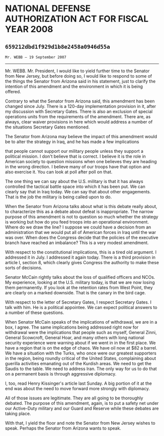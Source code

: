# NATIONAL DEFENSE AUTHORIZATION ACT FOR FISCAL YEAR 2008
## `659212dbd1f929d1b8e2458a0946d55a`
`Mr. WEBB — 19 September 2007`

---


Mr. WEBB. Mr. President, I would like to yield further time to the 
Senator from New Jersey, but before doing so, I would like to respond 
to some of the things the Senator from Arizona said in his statement, 
just to clarify the intention of this amendment and the environment in 
which it is being offered.

Contrary to what the Senator from Arizona said, this amendment has 
been changed since July. There is a 120-day implementation provision in 
it, after my discussion with Secretary Gates. There is also an 
exclusion of special operations units from the requirements of the 
amendment. There are, as always, clear waiver provisions in here which 
would address a number of the situations Secretary Gates mentioned.

The Senator from Arizona may believe the impact of this amendment 
would be to alter the strategy in Iraq, and he has made a few 
implications


that people cannot support our military people unless they support a 
political mission. I don't believe that is correct. I believe it is the 
role in American society to question missions when one believes they 
are heading in the wrong direction. I believe many of our troops have 
that option and also exercise it. You can look at poll after poll on 
that.

The one thing we can say about the U.S. military is that it has 
always controlled the tactical battle space into which it has been put. 
We can clearly say that in Iraq today. We can say that about other 
engagements. That is the job the military is being called upon to do.

When the Senator from Arizona talks about what is this debate really 
about, to characterize this as a debate about defeat is inappropriate. 
The narrow purpose of this amendment is not to question so much whether 
the strategy is working but how do you feed troops into an operational 
environment. Where do we draw the line? I suppose we could have a 
decision from an administration that we would put all of American 
forces in Iraq until the war was over. When does the Congress decide 
that the policies of the executive branch have reached an imbalance? 
This is a very modest amendment.

With respect to the constitutional implications, this is a tired old 
argument. I addressed it in July. I addressed it again today. There is 
a third provision in article I, section 8, which clearly gives Congress 
the authority to make these sorts of decisions.

Senator McCain rightly talks about the loss of qualified officers and 
NCOs. My experience, looking at the U.S. military today, is that we are 
now losing them permanently. If you look at the retention rates from 
West Point, they are clearly on a marked downside. That is the canary 
in the bird cage.

With respect to the letter of Secretary Gates, I respect Secretary 
Gates. I talk with him. He is a political appointee. We can expect 
political answers to a number of these questions.

When Senator McCain speaks of the implications of withdrawal, we are 
in a box, I agree. The same implications being addressed right now for 
withdrawal were the implications that people such as myself, General 
Zinni, General Scowcroft, General Hoar, and many others with long 
national security experience were warning about if we went in in the 
first place. We have a region that is on the edge of chaos. We have oil 
now at $82 a barrel. We have a situation with the Turks, who once were 
our greatest supporters in the region, being roundly critical of the 
United States, complaining about guerilla activities emanating out of 
the Kurdish areas. We need to get the Saudis to the table. We need to 
address Iran. The only way for us to do that on a permanent basis is 
through aggressive diplomacy.

I, too, read Henry Kissinger's article last Sunday. A big portion of 
it at the end was about the need to move forward more strongly with 
diplomacy.

All of those issues are legitimate. They are all going to be 
thoroughly debated. The purpose of this amendment, again, is to put a 
safety net under our Active-Duty military and our Guard and Reserve 
while these debates are taking place.

With that, I yield the floor and note the Senator from New Jersey 
wishes to speak. Perhaps the Senator from Arizona wants to speak.